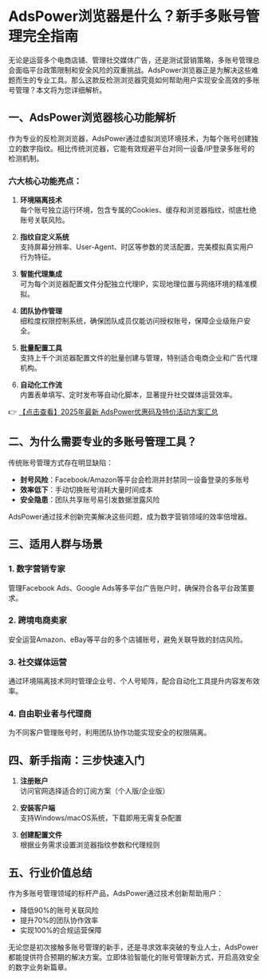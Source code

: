 # AdsPower浏览器是什么？新手多账号管理完全指南

无论是运营多个电商店铺、管理社交媒体广告，还是测试营销策略，多账号管理总会面临平台政策限制和安全风险的双重挑战。AdsPower浏览器正是为解决这些难题而生的专业工具。那么这款反检测浏览器究竟如何帮助用户实现安全高效的多账号管理？本文将为您详细解析。

## 一、AdsPower浏览器核心功能解析

作为专业的反检测浏览器，AdsPower通过虚拟浏览环境技术，为每个账号创建独立的数字指纹。相比传统浏览器，它能有效规避平台对同一设备/IP登录多账号的检测机制。

### 六大核心功能亮点：
1. **环境隔离技术**  
   每个账号独立运行环境，包含专属的Cookies、缓存和浏览器指纹，彻底杜绝账号关联风险。

2. **指纹自定义系统**  
   支持屏幕分辨率、User-Agent、时区等参数的灵活配置，完美模拟真实用户行为特征。

3. **智能代理集成**  
   可为每个浏览器配置文件分配独立代理IP，实现地理位置与网络环境的精准模拟。

4. **团队协作管理**  
   细粒度权限控制系统，确保团队成员仅能访问授权账号，保障企业级账户安全。

5. **批量配置工具**  
   支持上千个浏览器配置文件的批量创建与管理，特别适合电商企业和广告代理机构。

6. **自动化工作流**  
   内置表单填写、定时发布等自动化脚本，显著提升社交媒体运营效率。

👉 [【点击查看】2025年最新 AdsPower优惠码及特价活动方案汇总](https://bit.ly/adspower_free)

## 二、为什么需要专业的多账号管理工具？

传统账号管理方式存在明显缺陷：
- **封号风险**：Facebook/Amazon等平台会检测并封禁同一设备登录的多账号
- **效率低下**：手动切换账号消耗大量时间成本
- **安全隐患**：团队共享账号易引发数据泄露风险

AdsPower通过技术创新完美解决这些问题，成为数字营销领域的效率倍增器。

## 三、适用人群与场景

### 1. 数字营销专家
管理Facebook Ads、Google Ads等多平台广告账户时，确保符合各平台政策要求。

### 2. 跨境电商卖家
安全运营Amazon、eBay等平台的多个店铺账号，避免关联导致的封店风险。

### 3. 社交媒体运营
通过环境隔离技术同时管理企业号、个人号矩阵，配合自动化工具提升内容发布效率。

### 4. 自由职业者与代理商
为不同客户管理账号时，利用团队协作功能实现安全的权限隔离。

## 四、新手指南：三步快速入门

1. **注册账户**  
   访问官网选择适合的订阅方案（个人版/企业版）

2. **安装客户端**  
   支持Windows/macOS系统，下载即用无需复杂配置

3. **创建配置文件**  
   根据业务需求设置浏览器指纹参数和代理规则

## 五、行业价值总结

作为多账号管理领域的标杆产品，AdsPower通过技术创新帮助用户：
- 降低90%的账号关联风险
- 提升70%的团队协作效率
- 实现100%的合规运营保障

无论您是初次接触多账号管理的新手，还是寻求效率突破的专业人士，AdsPower都能提供符合预期的解决方案。立即体验智能化的账号管理新方式，开启高效安全的数字业务新篇章。